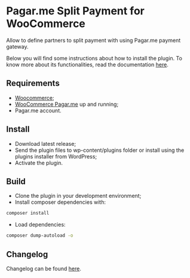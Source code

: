 # Pagar.me Split Payment for WooCommerce
Allow to define partners to split payment with using Pagar.me payment gateway.

Below you will find some instructions about how to install the plugin. To know more about its functionalities, read the documentation [here](https://insus-tecnologia.github.io/pagarme-split-payment-woocommerce/).

## Requirements
- [Woocommerce](https://github.com/woocommerce/woocommerce);
- [WooCommerce Pagar.me](https://github.com/claudiosanches/woocommerce-pagarme) up and running;
- Pagar.me account.

## Install
- Download latest release;
- Send the plugin files to wp-content/plugins folder or install using the plugins installer from WordPress;
- Activate the plugin.

## Build
- Clone the plugin in your development environment;
- Install composer dependencies with:
```sh
composer install
```
- Load dependencies:
```sh
composer dump-autoload -o
```

## Changelog
Changelog can be found [here](CHANGELOG.md).
